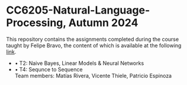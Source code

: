 # CC6205-Natural-Language-Processing, Autumn 2024

This repository contains the assignments completed during the course taught by Felipe Bravo, the content of which is available at the following [link](https://github.com/dccuchile/CC6205).<br>

- &#8226; T2: Naive Bayes, Linear Models & Neural Networks <br>
- &#8226; T4: Sequnce to Sequence <br>
Team members: Matías Rivera, Vicente Thiele, Patricio Espinoza
